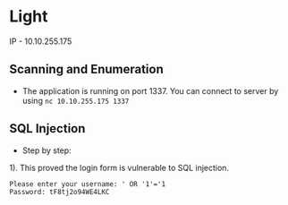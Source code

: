 # Light


IP - 10.10.255.175


## Scanning and Enumeration

- The application is running on port 1337. You can connect to server by using ``` nc 10.10.255.175 1337 ```


## SQL Injection
- Step by step:


1). This proved the login form is vulnerable to SQL injection.
```
Please enter your username: ' OR '1'='1
Password: tF8tj2o94WE4LKC
```
